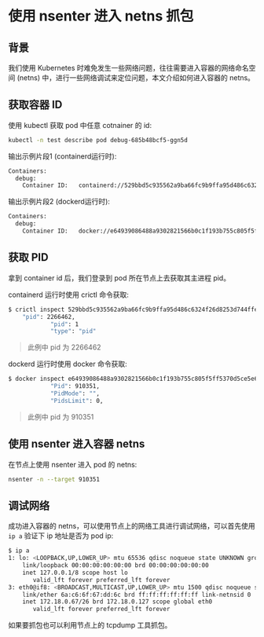 # 使用 nsenter 进入 netns 抓包

## 背景

我们使用 Kubernetes 时难免发生一些网络问题，往往需要进入容器的网络命名空间 (netns) 中，进行一些网络调试来定位问题，本文介绍如何进入容器的 netns。

## 获取容器 ID

使用 kubectl 获取 pod 中任意 cotnainer 的 id:

```bash
kubectl -n test describe pod debug-685b48bcf5-ggn5d
```

输出示例片段1 (containerd运行时):

```txt
Containers:
  debug:
    Container ID:   containerd://529bbd5c935562a9ba66fc9b9ffa95d486c6324f26d8253d744ffe3dfd728289
```

输出示例片段2 (dockerd运行时):

```txt
Containers:
  debug:
    Container ID:   docker://e64939086488a9302821566b0c1f193b755c805f5ff5370d5ce5e6f154ffc648 
```

## 获取 PID

拿到 container id 后，我们登录到 pod 所在节点上去获取其主进程 pid。

containerd 运行时使用 crictl 命令获取:

```bash
$ crictl inspect 529bbd5c935562a9ba66fc9b9ffa95d486c6324f26d8253d744ffe3dfd728289 | grep -i pid
    "pid": 2266462,
            "pid": 1
            "type": "pid"
```

> 此例中 pid 为 2266462

dockerd 运行时使用 docker 命令获取:

```bash
$ docker inspect e64939086488a9302821566b0c1f193b755c805f5ff5370d5ce5e6f154ffc648 | grep -i pid
            "Pid": 910351,
            "PidMode": "",
            "PidsLimit": 0,
```

> 此例中 pid 为 910351

## 使用 nsenter 进入容器 netns

在节点上使用 nsenter 进入 pod 的 netns:

```bash
nsenter -n --target 910351
```

## 调试网络

成功进入容器的 netns，可以使用节点上的网络工具进行调试网络，可以首先使用 `ip a` 验证下 ip 地址是否为 pod ip:

```bash
$ ip a
1: lo: <LOOPBACK,UP,LOWER_UP> mtu 65536 qdisc noqueue state UNKNOWN group default qlen 1000
    link/loopback 00:00:00:00:00:00 brd 00:00:00:00:00:00
    inet 127.0.0.1/8 scope host lo
       valid_lft forever preferred_lft forever
3: eth0@if8: <BROADCAST,MULTICAST,UP,LOWER_UP> mtu 1500 qdisc noqueue state UP group default
    link/ether 6a:c6:6f:67:dd:6c brd ff:ff:ff:ff:ff:ff link-netnsid 0
    inet 172.18.0.67/26 brd 172.18.0.127 scope global eth0
       valid_lft forever preferred_lft forever
```

如果要抓包也可以利用节点上的 tcpdump 工具抓包。